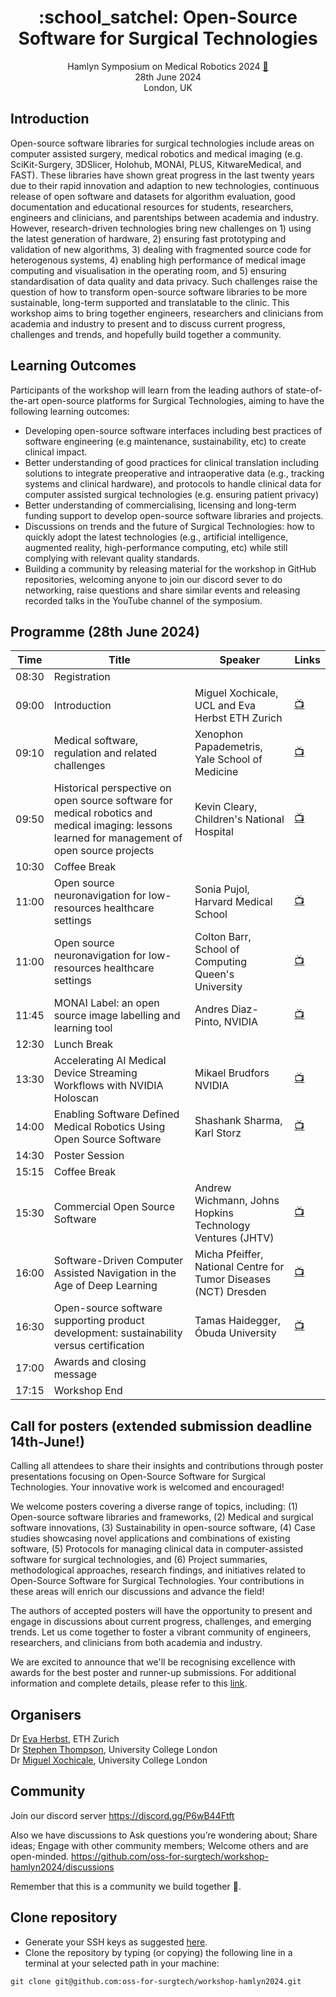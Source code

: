 <h1 align="center">
:school_satchel: Open-Source Software for Surgical Technologies
</h1>
<div align="center">

Hamlyn Symposium on Medical Robotics 2024 [:link:](https://www.hamlynsymposium.org/events/open-source-software-for-surgical-technologies-2/)    
28th June 2024   
London, UK   

</div>

## Introduction
Open-source software libraries for surgical technologies include areas on computer assisted surgery, medical robotics and medical imaging (e.g. SciKit-Surgery, 3DSlicer, Holohub, MONAI, PLUS, KitwareMedical, and FAST). These libraries have shown great progress in the last twenty years due to their rapid innovation and adaption to new technologies, continuous release of open software and datasets for algorithm evaluation, good documentation and educational resources for students, researchers, engineers and clinicians, and parentships between academia and industry. However, research-driven technologies bring new challenges on 1) using the latest generation of hardware, 2) ensuring fast prototyping and validation of new algorithms, 3) dealing with fragmented source code for heterogenous systems, 4) enabling high performance of medical image computing and visualisation in the operating room, and 5) ensuring standardisation of data quality and data privacy. Such challenges raise the question of how to transform open-source software libraries to be more sustainable, long-term supported and translatable to the clinic. This workshop aims to bring together engineers, researchers and clinicians from academia and industry to present and to discuss current progress, challenges and trends, and hopefully build together a community.

## Learning Outcomes
Participants of the workshop will learn from the leading authors of state-of-the-art open-source platforms for Surgical Technologies, aiming to have the following learning outcomes: 
* Developing open-source software interfaces including best practices of software engineering (e.g maintenance, sustainability, etc) to create clinical impact.
* Better understanding of good practices for clinical translation including solutions to integrate preoperative and intraoperative data (e.g., tracking systems and clinical hardware), and protocols to handle clinical data for computer assisted surgical technologies (e.g. ensuring patient privacy)
* Better understanding of commercialising, licensing and long-term funding support to develop open-source software libraries and projects.
* Discussions on trends and the future of Surgical Technologies: how to quickly adopt the latest technologies (e.g., artificial intelligence, augmented reality, high-performance computing, etc) while still complying with relevant quality standards.
* Building a community by releasing material for the workshop in GitHub repositories, welcoming anyone to join our discord sever to do networking, raise questions and share similar events and releasing recorded talks in the YouTube channel of the symposium.

## Programme (28th June 2024)
| Time   | Title | Speaker | Links  |
| --     | --    | --      | --     |
| 08:30  | Registration |  |  | 
| 09:00  | Introduction | Miguel Xochicale, UCL and Eva Herbst ETH Zurich | [:tv:](https://www.youtube.com/watch?v=DXlQeiLCBDQ) | 
| 09:10  | Medical software, regulation and related challenges | Xenophon Papademetris, Yale School of Medicine | [:tv:](https://www.youtube.com/watch?v=-5mCfhQtnmQ)  | 
| 09:50  | Historical perspective on open source software for medical robotics and medical imaging: lessons learned for management of open source projects | Kevin Cleary, Children's National Hospital |  [:tv:](https://www.youtube.com/watch?v=im_lzrJfp5g) | 
| 10:30  | Coffee Break |  |  | 
| 11:00  | Open source neuronavigation for low-resources healthcare settings | Sonia Pujol,  Harvard Medical School |  [:tv:](https://www.youtube.com/watch?v=b9Qa4PvNKO4) | 
| 11:00  | Open source neuronavigation for low-resources healthcare settings | Colton Barr, School of Computing Queen's University |  [:tv:](https://www.youtube.com/watch?v=b9Qa4PvNKO4) | 
| 11:45  | MONAI Label: an open source image labelling and learning tool | Andres Diaz-Pinto, NVIDIA | [:tv:](https://www.youtube.com/watch?v=yWJfSmEAstA)  | 
| 12:30  | Lunch Break |  |  | 
| 13:30  | Accelerating AI Medical Device Streaming Workflows with NVIDIA Holoscan | Mikael Brudfors NVIDIA |  [:tv:](https://www.youtube.com/watch?v=2eM000TLG1c) | 
| 14:00  | Enabling Software Defined Medical Robotics Using Open Source Software | Shashank Sharma, Karl Storz |  [:tv:](https://www.youtube.com/watch?v=HanfAXldBnM) | 
| 14:30  | Poster Session |  |  | 
| 15:15  | Coffee Break |  |  | 
| 15:30  | Commercial Open Source Software | Andrew Wichmann, Johns Hopkins Technology Ventures (JHTV) |  [:tv:](https://www.youtube.com/watch?v=EqrSAcX3mX4) | 
| 16:00  | Software-Driven Computer Assisted Navigation in the Age of Deep Learning | Micha Pfeiffer, National Centre for Tumor Diseases (NCT) Dresden |  [:tv:](https://www.youtube.com/watch?v=RcQ3LP2EOys) | 
| 16:30  | Open-source software supporting product development: sustainability versus certification | Tamas Haidegger, Óbuda University |  [:tv:](https://www.youtube.com/watch?v=dsb6LmBO2AE) | 
| 17:00  | Awards and closing message |  |  | 
| 17:15  | Workshop End |  |  | 


## Call for posters (extended submission deadline 14th-June!)
Calling all attendees to share their insights and contributions through poster presentations focusing on Open-Source Software for Surgical Technologies. Your innovative work is welcomed and encouraged!

We welcome posters covering a diverse range of topics, including:
(1) Open-source software libraries and frameworks, 
(2) Medical and surgical software innovations,
(3) Sustainability in open-source software,
(4) Case studies showcasing novel applications and combinations of existing software,
(5) Protocols for managing clinical data in computer-assisted software for surgical technologies, and 
(6) Project summaries, methodological approaches, research findings, and initiatives related to Open-Source Software for Surgical Technologies.
Your contributions in these areas will enrich our discussions and advance the field!

The authors of accepted posters will have the opportunity to present and engage in discussions about current progress, challenges, and emerging trends. 
Let us come together to foster a vibrant community of engineers, researchers, and clinicians from both academia and industry.

We are excited to announce that we'll be recognising excellence with awards for the best poster and runner-up submissions. 
For additional information and complete details, please refer to this [link](posters). 


## Organisers
Dr [Eva Herbst](https://evaherbst.github.io/personal_website/), ETH Zurich   
Dr [Stephen Thompson](https://mxochicale.github.io/), University College London   
Dr [Miguel Xochicale](https://mxochicale.github.io/), University College London    

## Community
Join our discord server
https://discord.gg/P6wB44Ftft

Also we have discussions to Ask questions you’re wondering about; Share ideas; Engage with other community members; Welcome others and are open-minded. 
https://github.com/oss-for-surgtech/workshop-hamlyn2024/discussions

Remember that this is a community we build together 💪.

## Clone repository
* Generate your SSH keys as suggested [here](https://docs.github.com/en/github/authenticating-to-github/generating-a-new-ssh-key-and-adding-it-to-the-ssh-agent). 
* Clone the repository by typing (or copying) the following line in a terminal at your selected path in your machine:
```
git clone git@github.com:oss-for-surgtech/workshop-hamlyn2024.git
```


